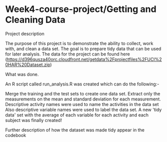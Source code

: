 # Week4-course-project/Getting and Cleaning Data

Project description

The purpose of this project is to demonstrate the ability to collect, work with, and clean a data set. The goal is to prepare tidy data that can be used for later analysis.
The data for the project can be found here (https://d396qusza40orc.cloudfront.net/getdata%2Fprojectfiles%2FUCI%20HAR%20Dataset.zip)

What was done.

An R script called run_analysis.R was created which can do the following:-

Merge the training and the test sets to create one data set.
Extract only the measurements on the mean and standard deviation for each measurement.
Descriptive activity names were used to name the activities in the data set
Also descriptive variable names were used to label the data set.
A new 'tidy data' set with the average of each variable for each activity and each subject was finally created!

Further description of how the dataset was made tidy appear in the codebook
